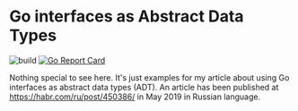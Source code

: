 # Go interfaces as Abstract Data Types

![build](https://github.com/idexter/interfaces-example/workflows/build/badge.svg)
[![Go Report Card](https://goreportcard.com/badge/github.com/idexter/interfaces-example)](https://goreportcard.com/report/github.com/idexter/interfaces-example)

Nothing special to see here.
It's just examples for my article about using Go interfaces as abstract data types (ADT).
An article has been published at https://habr.com/ru/post/450386/ in May 2019 in Russian language.
